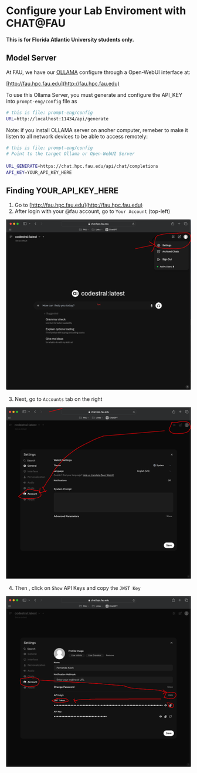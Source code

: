 # Configure your Lab Enviroment with CHAT@FAU

**This is for Florida Atlantic University students only.**


## Model Server

At FAU, we have our [OLLAMA](http://www.ollama.com)  configure through a Open-WebUI interface at:

[http://fau.hpc.fau.edu](http://fau.hpc.fau.edu)

To use this Ollama Server, you must generate and configure the API_KEY into `prompt-eng/config` file as

```bash
# this is file: prompt-eng/config
URL=http://localhost:11434/api/generate
```

Note: if you install OLLAMA server on anoher computer, remeber to make it listen to all network devices to be able to access remotely:

```bash
# this is file: prompt-eng/config
# Point to the target Ollama or Open-WebUI Server

URL_GENERATE=https://chat.hpc.fau.edu/api/chat/completions
API_KEY=YOUR_API_KEY_HERE
```

## Finding **YOUR_API_KEY_HERE** 

1. Go to [http://fau.hpc.fau.edu](http://fau.hpc.fau.edu)
2. After login with your @fau account, go to `Your Account` (top-left)

![Your Account](./images/chatfau-login.png)

3. Next, go to `Accounts` tab on the right

![Account Tab](./images/chatfau-account.png)

4. Then , click on `Show` API Keys and copy the `JWST Key` 

![API Key](./images/chatfau-key.png)
